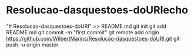 # Resolucao-dasquestoes-doURIecho 
"# Resolucao-dasquestoes-doURI" >> README.md
git init
git add README.md
git commit -m "first commit"
git remote add origin https://github.com/WilbertMarins/Resolucao-dasquestoes-doURI.git
git push -u origin master
